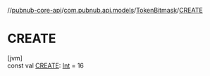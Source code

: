 //[pubnub-core-api](../../../index.md)/[com.pubnub.api.models](../index.md)/[TokenBitmask](index.md)/[CREATE](-c-r-e-a-t-e.md)

# CREATE

[jvm]\
const val [CREATE](-c-r-e-a-t-e.md): [Int](https://kotlinlang.org/api/latest/jvm/stdlib/kotlin/-int/index.html) = 16
